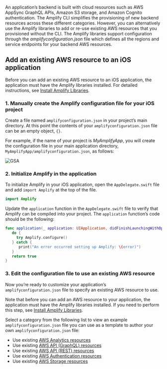 An application’s backend is built with cloud resources such as AWS AppSync GraphQL APIs, Amazon S3 storage, and Amazon Cognito authentication. The Amplify CLI simplifies the provisioning of new backend resources across these different categories. However, you can alternatively use the Amplify libraries to add or re-use existing AWS resources that you provisioned without the CLI. The Amplify libraries support configuration through the *amplifyconfiguration.json* file which defines all the regions and service endpoints for your backend AWS resources.  

## Add an existing AWS resource to an iOS application 

Before you can add an existing AWS resource to an iOS application, the application must have the Amplify libraries installed. For detailed instructions, see [Install Amplify Libraries](https://docs.amplify.aws/lib/project-setup/create-application/q/platform/ios#n2-install-amplify-libraries). 

### 1. Manually create the Amplify configuration file for your iOS project

Create a file named `amplifyconfiguration.json` in your project’s main directory. At this point the contents of your `amplifyconfiguration.json` file can be an empty object, `{}`.

For example, if the name of your project is *MyAmplifyApp*, you will create the configuration file in your main application directory, `MyAmplifyApp/amplifyconfiguration.json`, as follows:

![GSA](~/images/project-setup/1_useExistingResources.png)

### 2. Initialize Amplify in the application

To initialize Amplify in your iOS application, open the `AppDelegate.swift` file and add `import Amplify` at the top of the file.
```swift
import Amplify
```

Update the `application` function in the `AppDelegate.swift` file to verify that Amplify can be compiled into your project. The `application` function’s code should be the following:

```swift
func application(_ application: UIApplication, didFinishLaunchingWithOptions launchOptions: [UIApplication.LaunchOptionsKey: Any]?) -> Bool {
   do {
     try Amplify.configure()
   } catch {
      print("An error occurred setting up Amplify: \(error)")
   }
   return true
}
```
### 3. Edit the configuration file to use an existing AWS resource

Now you’re ready to customize your application’s `amplifyconfiguration.json` file to specify an existing AWS resource to use. 

Note that before you can add an AWS resource to your application, the application must have the Amplify libraries installed. If you need to perform this step, see [Install Amplify Libraries](https://docs.amplify.aws/lib/project-setup/create-application/q/platform/ios#n2-install-amplify-libraries). 

Select a category from the following list to view an example `amplifyconfiguration.json` file you can use as a template to author your own `amplifyconfiguration.json` file:

* Use existing [AWS Analytics resources](~/lib/analytics/existing-resources.md)
* Use existing [AWS API (GraphQL) resources](~/lib/graphqlapi/existing-resources.md)
* Use existing [AWS API (REST) resources](~/lib/restapi/existing-resources.md)
* Use existing [AWS Authentication resources](~/lib/auth/existing-resources.md)
* Use existing [AWS Storage resources](~/lib/storage/existing-resources.md)



